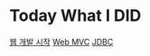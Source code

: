 # Today What I DID

[웹 개발 시작](https://github.com/HJC96/WebDev/blob/main/webdev/%EC%9B%B9%EA%B0%9C%EB%B0%9C%EA%B8%B0%EC%B4%88.md)
[Web MVC](https://github.com/HJC96/WebDev/tree/main/webdev)
[JDBC](https://github.com/HJC96/WebDev/blob/main/webdev/JDBC.md)






